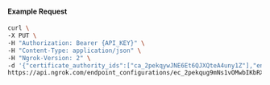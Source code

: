 <!-- Code generated for API Clients. DO NOT EDIT. -->

#### Example Request

```bash
curl \
-X PUT \
-H "Authorization: Bearer {API_KEY}" \
-H "Content-Type: application/json" \
-H "Ngrok-Version: 2" \
-d '{"certificate_authority_ids":["ca_2pekqywJNE6Et6QJXQteA4uny1Z"],"enabled":true}' \
https://api.ngrok.com/endpoint_configurations/ec_2pekqug9mNs1vOMwbIKbRXFYwv2/mutual_tls
```
